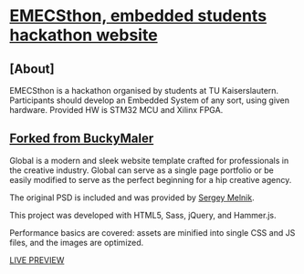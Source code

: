 # [EMECSthon, embedded students hackathon website](https://emecsthon.eit.uni-kl.de)

## [About]

EMECSthon is a hackathon organised by students at TU Kaiserslautern. Participants should develop an Embedded System of any sort, using given hardware. Provided HW is STM32 MCU and Xilinx FPGA. 

## [Forked from BuckyMaler](https://github.com/BuckyMaler/global)

Global is a modern and sleek website template crafted for professionals in the creative industry. Global can serve as a single page portfolio or be easily modified to serve as the perfect beginning for a hip creative agency.

The original PSD is included and was provided by [Sergey Melnik](https://www.behance.net/SergeyMelnik).

This project was developed with HTML5, Sass, jQuery, and Hammer.js.

Performance basics are covered: assets are minified into single CSS and JS files, and the images are optimized.

[LIVE PREVIEW](https://emecsthon.eit.uni-kl.de)
